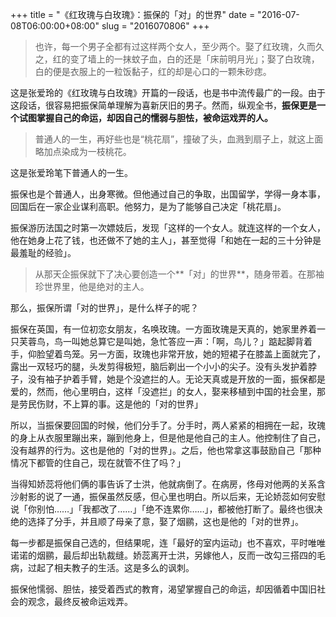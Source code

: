 +++
title = "《红玫瑰与白玫瑰》：振保的「对」的世界"
date = "2016-07-08T06:00:00+08:00"
slug = "2016070806"
+++

>也许，每一个男子全都有过这样两个女人，至少两个。娶了红玫瑰，久而久之，红的变了墙上的一抹蚊子血，白的还是「床前明月光」；娶了白玫瑰，白的便是衣服上的一粒饭黏子，红的却是心口的一颗朱砂痣。

这是张爱玲的《红玫瑰与白玫瑰》开篇的一段话，也是书中流传最广的一段。由于这段话，很容易把振保简单理解为喜新厌旧的男子。然而，纵观全书，**振保更是一个试图掌握自己的命运，却因自己的懦弱与胆怯，被命运戏弄的人。**

>普通人的一生，再好些也是“桃花扇”，撞破了头，血溅到扇子上，就这上面略加点染成为一枝桃花。

这是张爱玲笔下普通人的一生。

振保也是个普通人，出身寒微。但他通过自己的争取，出国留学，学得一身本事，回国后在一家企业谋利高职。他努力，是为了能够自己决定「桃花扇」。

振保游历法国之时第一次嫖妓后，发现「这样的一个女人。就连这样的一个女人，他在她身上花了钱，也还做不了她的主人」，甚至觉得「和她在一起的三十分钟是最羞耻的经验」。

>从那天企振保就下了决心要创造一个**「对」的世界**，随身带着。在那袖珍世界里，他是绝对的主人。

那么，振保所谓「对的世界」，是什么样子的呢？

振保在英国，有一位初恋女朋友，名唤玫瑰。一方面玫瑰是天真的，她家里养着一只芙蓉鸟，鸟一叫她总算它是叫她，急忙答应一声：「啊，鸟儿？」踮起脚背着手，仰脸望着鸟笼。另一方面，玫瑰也非常开放，她的短裙子在膝盖上面就完了，露出一双轻巧的腿，头发剪得极短，脑后剃出一个小小的尖子。没有头发护着脖子，没有袖子护着手臂，她是个没遮拦的人。无论天真或是开放的一面，振保都是爱的，然而，他心里明白，这样「没遮拦」的女人，娶来移植到中国的社会里，那是劳民伤财，不上算的事。这是他的「对的世界」

所以，当振保要回国的时候，他们分手了。分手时，两人紧紧的相拥在一起，玫瑰的身上从衣服里蹦出来，蹦到他身上，但是他是他自己的主人。他控制住了自己，没有越界的行为。这也是他的「对的世界」。之后，他也常拿这事鼓励自己「那种情况下都管的住自己，现在就管不住了吗？」

当得知娇蕊将他们俩的事告诉了士洪，他就病倒了。在病房，佟母对他两的关系含沙射影的说了一通，振保虽然反感，但心里也明白。所以后来，无论娇蕊如何安慰说「你别怕……」「我都改了……」「绝不连累你……」，都被他打断了。最终也很决绝的选择了分手，并且顺了母亲了意，娶了烟鹂，这也是他的「对的世界」。

每一步都是振保自己选的，但结果呢，连「最好的室内运动」也不喜欢，平时唯唯诺诺的烟鹂，最后却出轨裁缝。娇蕊离开士洪，另嫁他人，反而一改勾三搭四的毛病，过起了相夫教子的生活。这是多么的讽刺。

振保他懦弱、胆怯，接受着西式的教育，渴望掌握自己的命运，却因循着中国旧社会的观念，最终反被命运戏弄。

